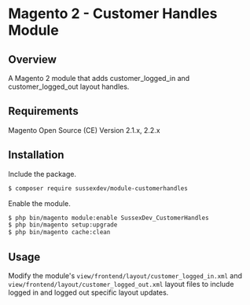 # Magento 2 - Customer Handles Module

## Overview

A Magento 2 module that adds customer_logged_in and customer_logged_out layout handles.

## Requirements

Magento Open Source (CE) Version 2.1.x, 2.2.x

## Installation

Include the package.

```bash
$ composer require sussexdev/module-customerhandles
```

Enable the module.

```bash
$ php bin/magento module:enable SussexDev_CustomerHandles
$ php bin/magento setup:upgrade
$ php bin/magento cache:clean
```

## Usage

Modify the module's ```view/frontend/layout/customer_logged_in.xml``` and ```view/frontend/layout/customer_logged_out.xml``` layout files to include logged in and logged out specific layout updates.
